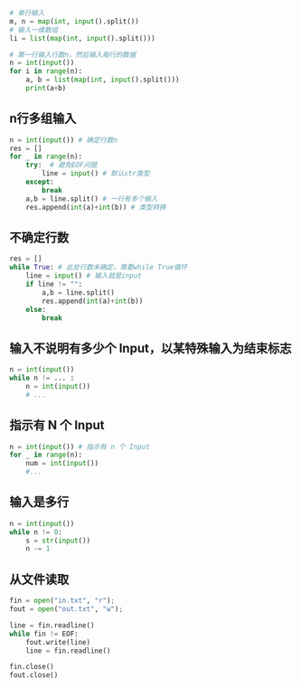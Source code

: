 ```python
# 单行输入
m, n = map(int, input().split())
# 输入一维数组
li = list(map(int, input().split()))

# 第一行输入行数n，然后输入每行的数据
n = int(input())
for i in range(n):
    a, b = list(map(int, input().split()))
    print(a+b)
```

## n行多组输入

```python
n = int(input()) # 确定行数n
res = []
for _ in range(n):
    try:  # 避免EOF问题
        line = input() # 默认str类型
    except:
        break
    a,b = line.split() # 一行有多个输入
    res.append(int(a)+int(b)) # 类型转换
```

## 不确定行数
```python
res = []
while True: # 此处行数未确定，需要while True循环
    line = input() # 输入就是input
    if line != "":
        a,b = line.split()
        res.append(int(a)+int(b))
    else:
        break
```

## 输入不说明有多少个 Input，以某特殊输入为结束标志

```python
n = int(input())
while n != ... :
    n = int(input())
    # ...
```


## 指示有 N 个 Input

```Python
n = int(input()) # 指示有 n 个 Input
for _ in range(n):
    num = int(input())
    #...
```


## 输入是多行

```python
n = int(input())
while n != 0:
    s = str(input())
    n -= 1
```


## 从文件读取

```python
fin = open("in.txt", "r");
fout = open("out.txt", "w");

line = fin.readline()
while fin != EOF:
    fout.write(line)
    line = fin.readline()

fin.close()
fout.close()
```
